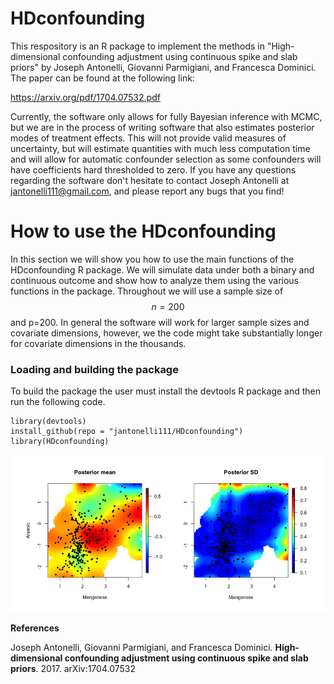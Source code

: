 # HDconfounding

This respository is an R package to implement the methods in "High-dimensional confounding adjustment using continuous spike and slab priors" by Joseph Antonelli, Giovanni Parmigiani, and Francesca Dominici.
The paper can be found at the following link:

https://arxiv.org/pdf/1704.07532.pdf

Currently, the software only allows for fully Bayesian inference with MCMC, but we are in the process of writing software that also estimates posterior modes of treatment effects. This will not provide valid measures of uncertainty, but will estimate quantities with much less computation time and will allow for automatic confounder selection as some confounders will have coefficients hard thresholded to zero. If you have any questions regarding the software don't hesitate to contact Joseph Antonelli at jantonelli111@gmail.com, and please report any bugs that you find!

# How to use the HDconfounding

In this section we will show you how to use the main functions of the HDconfounding R package. We will simulate data under both a binary and continuous outcome and show how to analyze them using the various functions in the package. Throughout we will use a sample size of $$n=200$$ and p=200. In general the software will work for larger sample sizes and covariate dimensions, however, we the code might take substantially longer for covariate dimensions in the thousands. 

### Loading and building the package

To build the package the user must install the devtools R package and then run the following code.

```
library(devtools)
install_github(repo = "jantonelli111/HDconfounding")
library(HDconfounding)
```

![Alt text](images/heatmaps.png)


**References**

Joseph Antonelli, Giovanni Parmigiani, and Francesca Dominici. **High-dimensional confounding adjustment using continuous spike and slab priors**. 2017. arXiv:1704.07532

